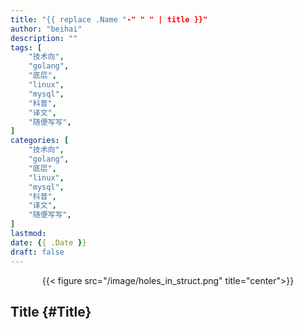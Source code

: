 ```yaml
---
title: "{{ replace .Name "-" " " | title }}"
author: "beihai"
description: ""
tags: [
    "技术向",
    "golang",
    "底层",
    "linux",
    "mysql",
    "科普",
    "译文",
    "随便写写",
]
categories: [
    "技术向",
    "golang",
    "底层",
    "linux",
    "mysql",
    "科普",
    "译文",
    "随便写写",
]
lastmod: 
date: {{ .Date }}
draft: false
---
```


<div align="center">{{< figure src="/image/holes_in_struct.png" title="center">}}</div>


## Title {#Title}

